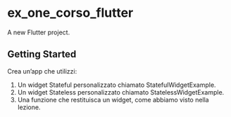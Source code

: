 # ex_one_corso_flutter

A new Flutter project.

## Getting Started

Crea un’app che utilizzi:
1) Un widget Stateful personalizzato chiamato StatefulWidgetExample.
2) Un widget Stateless personalizzato chiamato StatelessWidgetExample.
3) Una funzione che restituisca un widget, come abbiamo visto nella lezione.
